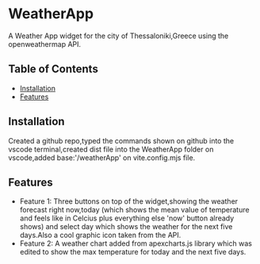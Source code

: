 # WeatherApp

A Weather App widget for the city of Thessaloniki,Greece using the openweathermap API.

## Table of Contents

- [Installation](#installation)
- [Features](#features)


## Installation

Created a github repo,typed the commands shown on github into the vscode terminal,created dist file into the WeatherApp folder on vscode,added base:'/weatherApp' on vite.config.mjs file.

## Features

- Feature 1: Three buttons on top of the widget,showing the weather forecast right now,today (which shows the mean value of temperature and feels like in Celcius plus everything else 'now' button already shows) and select day which shows the weather for the next five days.Also a cool graphic icon taken from the API.
- Feature 2: A weather chart added from apexcharts.js library which was edited to show the max temperature for today and the next five days.





